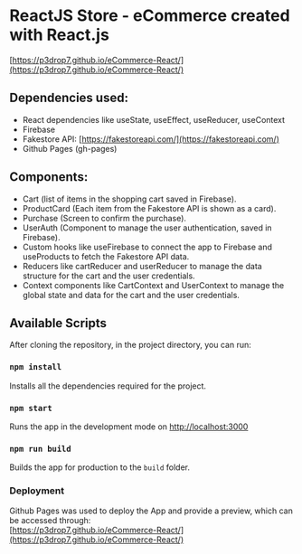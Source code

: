 # ReactJS Store - eCommerce created with React.js
[https://p3drop7.github.io/eCommerce-React/](https://p3drop7.github.io/eCommerce-React/)

## Dependencies used:
- React dependencies like useState, useEffect, useReducer, useContext
- Firebase
- Fakestore API: [https://fakestoreapi.com/](https://fakestoreapi.com/)
- Github Pages (gh-pages)

## Components:
- Cart (list of items in the shopping cart saved in Firebase).
- ProductCard (Each item from the Fakestore API is shown as a card).
- Purchase (Screen to confirm the purchase).
- UserAuth (Component to manage the user authentication, saved in Firebase).
- Custom hooks like useFirebase to connect the app to Firebase and useProducts to fetch the Fakestore API data.
- Reducers like cartReducer and userReducer to manage the data structure for the cart and the user credentials.
- Context components like CartContext and UserContext to manage the global state and data for the cart and the user credentials.

## Available Scripts

After cloning the repository, in the project directory, you can run:

### `npm install`
Installs all the dependencies required for the project.

### `npm start`
Runs the app in the development mode on [http://localhost:3000](http://localhost:3000)

### `npm run build`
Builds the app for production to the `build` folder.

### Deployment
Github Pages was used to deploy the App and provide a preview, which can be accessed through:\
[https://p3drop7.github.io/eCommerce-React/](https://p3drop7.github.io/eCommerce-React/)

